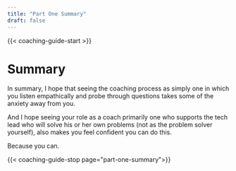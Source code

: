 ```yaml
---
title: "Part One Summary"
draft: false
---
```


{{< coaching-guide-start >}}

# Summary
In summary, I hope that seeing the coaching process as simply one in which you listen empathically and probe through questions takes some of the anxiety away from you. 

And I hope seeing your role as a coach primarily one who supports the tech lead who will solve his or her own problems (not as the problem solver yourself), also makes you feel confident you can do this. 

Because you can.

{{< coaching-guide-stop page="part-one-summary">}}
